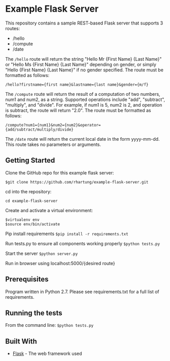 # Example Flask Server

This repository contains a sample REST-based Flask server that supports 3 routes:
* /hello
* /compute
* /date

The ```/hello``` route will return the string "Hello Mr {First Name} {Last Name}"
or "Hello Ms {First Name} {Last Name}" depending on gender, or simply
"Hello {First Name} {Last Name}" if no gender specified.  The route must be
formatted as follows:

```/hello?firstname={first name}&lastname={last name}&gender={m/f}```

The ```/compute``` route will return the result of a computation of two numbers,
num1 and num2, as a string.  Supported operations include "add", "subtract",
"multiply", and "divide".  For example, if num1 is 5, num2 is 2, and operation is
subtract, the route will return "2.0".  The route must be formatted as follows:

```/compute?num1={num1}&num2={num2}&operator={add/subtract/multiply/divide}```

The ```/date``` route will return the current local date in the form yyyy-mm-dd.
This route takes no parameters or arguments.

## Getting Started

Clone the GitHub repo for this example flask server:

```$git clone https://github.com/rhartung/example-flask-server.git```

cd into the repository:

```cd example-flask-server```

Create and activate a virtual environment:

```
$virtualenv env
$source env/bin/activate
```

Pip install requirements
```$pip install -r requirements.txt```

Run tests.py to ensure all components working properly
```$python tests.py```

Start the server
```$python server.py```

Run in browser using localhost:5000/{desired route}

## Prerequisites

Program written in Python 2.7.  Please see requirements.txt for a full list of
requirements.

## Running the tests

From the command line:
```$python tests.py```

## Built With

* [Flask](http://flask.pocoo.org/docs/0.12/) - The web framework used